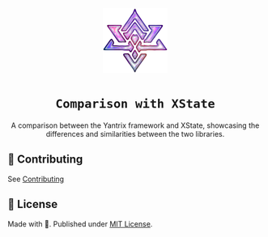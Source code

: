 <div align="center">
  <img width="128" src="/docs/public/logo.png" />
  <h1><code>Comparison with XState</code></h1>
  <p>A comparison between the Yantrix framework and XState, showcasing the differences and similarities between the two libraries.
</div>

## 🌱 Contributing

See [Contributing](https://tfcp68.github.io/yantrix/contributing/)

## 📜 License

Made with 💜. Published under [MIT License](./LICENSE).
